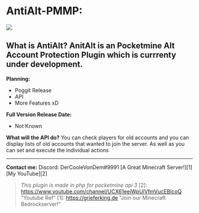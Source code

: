 # AntiAlt-PMMP:






![](https://cdn.discordapp.com/attachments/755099843927605480/819595881816522783/Logopit_1615477228140.png)



**What is AntiAlt?**
AnitAlt is an Pocketmine Alt Account Protection Plugin which is currrenty under development.
------------------------------------------------------------------------
**Planning:**
- Poggit Release
- API 
- More Features xD

**Full Version Release Date:**
- Not Known

**What will the API do?**
You can check players for old accounts and you can display lists of old accounts that wanted to join the server.
As well as you can set and execute the individual actions

--------------------------------------------------------------------------
**Contact me:**
Discord: DerCooleVonDem#9991
[A Great Minecraft Server!][1]
[My YouTube][2]

> *This plugin is made in php for pocketmine api 3*
[2]: https://www.youtube.com/channel/UCX61eeiWpUiVfmVucEBIcoQ "Youtube Ref"
[1]: https://grieferking.de "Join our Minecraft Bedrockserver!" 
